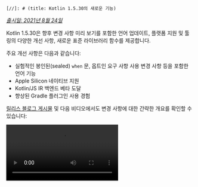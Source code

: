 `[//]: # (title: Kotlin 1.5.30의 새로운 기능)`

_[출시일: 2021년 8월 24일](releases.md#release-details)_

Kotlin 1.5.30은 향후 변경 사항 미리 보기를 포함한 언어 업데이트, 플랫폼 지원 및 툴링의 다양한 개선 사항, 새로운 표준 라이브러리 함수를 제공합니다.

주요 개선 사항은 다음과 같습니다:
*   실험적인 봉인된(sealed) `when` 문, 옵트인 요구 사항 사용 변경 사항 등을 포함한 언어 기능
*   Apple Silicon 네이티브 지원
*   Kotlin/JS IR 백엔드 베타 도달
*   향상된 Gradle 플러그인 사용 경험

[릴리스 블로그 게시물](https://blog.jetbrains.com/kotlin/2021/08/kotlin-1-5-30-released/) 및 다음 비디오에서도 변경 사항에 대한 간략한 개요를 확인할 수 있습니다:

<video src="https://www.youtube.com/v/rNbb3A9IdOo" title="Kotlin 1.5.30"/>

## 언어 기능

Kotlin 1.5.30은 향후 언어 변경 사항을 미리 보여주고 옵트인 요구 사항 메커니즘과 타입 추론을 개선합니다:
*   [봉인된(Sealed) 및 Boolean 타입 주체에 대한 완전한 when 문](#exhaustive-when-statements-for-sealed-and-boolean-subjects)
*   [슈퍼타입으로서의 suspend 함수](#suspending-functions-as-supertypes)
*   [실험적 API의 암묵적 사용 시 옵트인 요구](#requiring-opt-in-on-implicit-usages-of-experimental-apis)
*   [다양한 타겟에 옵트인 요구 사항 어노테이션 사용 변경 사항](#changes-to-using-opt-in-requirement-annotations-with-different-targets)
*   [재귀적 제네릭 타입에 대한 타입 추론 개선](#improvements-to-type-inference-for-recursive-generic-types)
*   [빌더 추론 제한 제거](#eliminating-builder-inference-restrictions)

### 봉인된(Sealed) 및 Boolean 타입 주체에 대한 완전한 when 문

> 봉인된 (완전한) `when` 문에 대한 지원은 [실험적](components-stability.md)입니다. 언제든지 변경되거나 삭제될 수 있습니다.
> 옵트인(opt-in)이 필요하며 (자세한 내용은 아래 참조), 평가 목적으로만 사용해야 합니다. [YouTrack](https://youtrack.jetbrains.com/issue/KT-12380)에 대한 피드백을 보내주시면 감사하겠습니다.
>
{style="warning"}

_완전한_ [`when`](control-flow.md#when-expressions-and-statements) 문은 주체의 모든 가능한 타입 또는 값에 대한 브랜치(branches)를 포함하거나, 특정 타입에 대한 브랜치를 포함하고 나머지 경우를 처리하기 위한 `else` 브랜치를 포함합니다.

`when` 표현식과의 동작 일관성을 위해 곧 비완전한 `when` 문을 금지할 예정입니다. 원활한 마이그레이션을 위해 컴파일러가 봉인된 클래스 또는 Boolean에 대한 비완전한 `when` 문에 대해 경고를 보고하도록 구성할 수 있습니다. 이러한 경고는 Kotlin 1.6에서 기본적으로 표시되며 나중에 오류로 변경됩니다.

> Enum은 이미 경고를 받습니다.
>
{style="note"}

```kotlin
sealed class Mode {
    object ON : Mode()
    object OFF : Mode()
}

fun main() {
    val x: Mode = Mode.ON
    when (x) { 
        Mode.ON -> println("ON")
    }
// WARNING: Non exhaustive 'when' statements on sealed classes/interfaces 
// will be prohibited in 1.7, add an 'OFF' or 'else' branch instead

    val y: Boolean = true
    when (y) {  
        true -> println("true")
    }
// WARNING: Non exhaustive 'when' statements on Booleans will be prohibited 
// in 1.7, add a 'false' or 'else' branch instead
}
```

Kotlin 1.5.30에서 이 기능을 활성화하려면 언어 버전 `1.6`을 사용하십시오. [진보 모드(progressive mode)](whatsnew13.md#progressive-mode)를 활성화하여 경고를 오류로 변경할 수도 있습니다.

<tabs group="build-script">
<tab title="Kotlin" group-key="kotlin">

```kotlin
kotlin {
    sourceSets.all {
        languageSettings.apply {
            languageVersion = "1.6"
            //progressiveMode = true // false by default
        }
    }
}
```

</tab>
<tab title="Groovy" group-key="groovy">

```groovy
kotlin {
    sourceSets.all {
        languageSettings {
            languageVersion = '1.6'
            //progressiveMode = true // false by default
        }
    }
}
```

</tab>
</tabs>

### 슈퍼타입으로서의 suspend 함수

> 슈퍼타입으로서의 suspend 함수에 대한 지원은 [실험적](components-stability.md)입니다. 언제든지 변경되거나 삭제될 수 있습니다.
> 옵트인(opt-in)이 필요하며 (자세한 내용은 아래 참조), 평가 목적으로만 사용해야 합니다. [YouTrack](https://youtrack.jetbrains.com/issue/KT-18707)에 대한 피드백을 보내주시면 감사하겠습니다.
>
{style="warning"}

Kotlin 1.5.30은 몇 가지 제한 사항이 있지만 `suspend` 함수 타입을 슈퍼타입으로 사용할 수 있는 기능의 미리 보기를 제공합니다.

```kotlin
class MyClass: suspend () -> Unit {
    override suspend fun invoke() { TODO() }
}
```

이 기능을 활성화하려면 `-language-version 1.6` 컴파일러 옵션을 사용하십시오.

<tabs group="build-script">
<tab title="Kotlin" group-key="kotlin">

```kotlin
kotlin {
    sourceSets.all {
        languageSettings.apply {
            languageVersion = "1.6"
        }
    }
}
```

</tab>
<tab title="Groovy" group-key="groovy">

```groovy
kotlin {
    sourceSets.all {
        languageSettings {
            languageVersion = '1.6'
        }
    }
}
```

</tab>
</tabs>

이 기능에는 다음과 같은 제한 사항이 있습니다:
*   일반 함수 타입과 `suspend` 함수 타입을 슈퍼타입으로 혼합할 수 없습니다. 이는 JVM 백엔드에서 `suspend` 함수 타입의 구현 세부 사항 때문입니다. JVM 백엔드에서는 마커 인터페이스를 가진 일반 함수 타입으로 표현됩니다. 마커 인터페이스 때문에 슈퍼인터페이스 중 어떤 것이 `suspend`이고 어떤 것이 일반인지 구별할 방법이 없습니다.
*   여러 `suspend` 함수 슈퍼타입을 사용할 수 없습니다. 타입 검사가 있는 경우 여러 일반 함수 슈퍼타입을 사용할 수도 없습니다.

### 실험적 API의 암묵적 사용 시 옵트인 요구

> 옵트인 요구 사항 메커니즘은 [실험적](components-stability.md)입니다.
> 언제든지 변경될 수 있습니다. [옵트인 방법 알아보기](opt-in-requirements.md).
> 평가 목적으로만 사용해야 합니다. [YouTrack](https://youtrack.jetbrains.com/issues/KT)에 대한 피드백을 보내주시면 감사하겠습니다.
>
{style="warning"}

라이브러리 작성자는 실험적 API를 [옵트인 필요](opt-in-requirements.md#create-opt-in-requirement-annotations)로 표시하여 사용자에게 실험적 상태를 알릴 수 있습니다. API가 사용될 때 컴파일러는 경고 또는 오류를 발생시키며, 이를 억제하려면 [명시적 동의](opt-in-requirements.md#opt-in-to-api)가 필요합니다.

Kotlin 1.5.30에서는 컴파일러가 시그니처에 실험적 타입이 있는 모든 선언을 실험적으로 처리합니다. 즉, 실험적 API의 암묵적 사용에 대해서도 옵트인이 필요합니다. 예를 들어, 함수의 반환 타입이 실험적 API 요소로 표시된 경우, 선언이 명시적으로 옵트인을 요구하지 않더라도 해당 함수를 사용하려면 옵트인이 필요합니다.

```kotlin
// Library code

@RequiresOptIn(message = "This API is experimental.")
@Retention(AnnotationRetention.BINARY)
@Target(AnnotationTarget.CLASS)
annotation class MyDateTime // Opt-in requirement annotation

@MyDateTime
class DateProvider // A class requiring opt-in

// Client code

// Warning: experimental API usage
fun createDateSource(): DateProvider { /* ... */ }

fun getDate(): Date {
    val dateSource = createDateSource() // Also warning: experimental API usage
    // ... 
}
```

[옵트인 요구 사항](opt-in-requirements.md)에 대해 자세히 알아보십시오.

### 다양한 타겟에 옵트인 요구 사항 어노테이션 사용 변경 사항

> 옵트인 요구 사항 메커니즘은 [실험적](components-stability.md)입니다.
> 언제든지 변경될 수 있습니다. [옵트인 방법 알아보기](opt-in-requirements.md).
> 평가 목적으로만 사용해야 합니다. [YouTrack](https://youtrack.jetbrains.com/issues/KT)에 대한 피드백을 보내주시면 감사하겠습니다.
>
{style="warning"}

Kotlin 1.5.30은 다양한 [타겟(targets)](https://kotlinlang.org/api/latest/jvm/stdlib/kotlin.annotation/-target/)에 옵트인 요구 사항 어노테이션을 사용하고 선언하는 새로운 규칙을 제시합니다. 이제 컴파일러는 컴파일 시점에 처리하기 비실용적인 사용 사례에 대해 오류를 보고합니다. Kotlin 1.5.30에서는 다음이 적용됩니다:
*   사용 사이트에서 로컬 변수 및 값 파라미터에 옵트인 요구 사항 어노테이션을 표시하는 것은 금지됩니다.
*   오버라이드에 표시하는 것은 기본 선언도 표시된 경우에만 허용됩니다.
*   배킹 필드 및 게터에 표시하는 것은 금지됩니다. 대신 기본 프로퍼티를 표시할 수 있습니다.
*   옵트인 요구 사항 어노테이션 선언 사이트에서 `TYPE` 및 `TYPE_PARAMETER` 어노테이션 타겟을 설정하는 것은 금지됩니다.

[옵트인 요구 사항](opt-in-requirements.md)에 대해 자세히 알아보십시오.

### 재귀적 제네릭 타입에 대한 타입 추론 개선

Kotlin과 Java에서는 재귀적 제네릭 타입을 정의할 수 있습니다. 이 타입은 자체 타입 파라미터에서 자신을 참조합니다. Kotlin 1.5.30에서는 Kotlin 컴파일러가 해당 타입 파라미터가 재귀적 제네릭인 경우 상위 바운드(upper bounds)에만 기반하여 타입 인수를 추론할 수 있습니다. 이를 통해 Java에서 빌더 API를 만드는 데 자주 사용되는 재귀적 제네릭 타입을 이용한 다양한 패턴을 생성할 수 있습니다.

```kotlin
// Kotlin 1.5.20
val containerA = PostgreSQLContainer<Nothing>(DockerImageName.parse("postgres:13-alpine")).apply {
    withDatabaseName("db")
    withUsername("user")
    withPassword("password")
    withInitScript("sql/schema.sql")
}

// Kotlin 1.5.30
val containerB = PostgreSQLContainer(DockerImageName.parse("postgres:13-alpine"))
    .withDatabaseName("db")
    .withUsername("user")
    .withPassword("password")
    .withInitScript("sql/schema.sql")
```

`-Xself-upper-bound-inference` 또는 `-language-version 1.6` 컴파일러 옵션을 전달하여 개선 사항을 활성화할 수 있습니다. 새로 지원되는 사용 사례의 다른 예시는 [이 YouTrack 티켓](https://youtrack.jetbrains.com/issue/KT-40804)에서 확인할 수 있습니다.

### 빌더 추론 제한 제거

빌더 추론은 람다 인수의 다른 호출에서 얻은 타입 정보에 기반하여 호출의 타입 인수를 추론할 수 있도록 하는 특수한 타입 추론입니다. 이는 [`buildList()`](https://kotlinlang.org/api/latest/jvm/stdlib/kotlin.collections/build-list.html) 또는 [`sequence()`](https://kotlinlang.org/api/latest/jvm/stdlib/kotlin.sequences/sequence.html)와 같은 제네릭 빌더 함수를 호출할 때 유용할 수 있습니다: `buildList { add("string") }`.

이러한 람다 인수 내부에는 이전에 빌더 추론이 추론하려는 타입 정보를 사용하는 데 제한이 있었습니다. 즉, 이를 지정할 수는 있지만 가져올 수는 없었습니다. 예를 들어, 명시적으로 지정된 타입 인수 없이 `buildList()`의 람다 인수 내에서 [`get()`](https://kotlinlang.org/api/latest/jvm/stdlib/kotlin.collections/-list/get.html)를 호출할 수 없었습니다.

Kotlin 1.5.30은 `-Xunrestricted-builder-inference` 컴파일러 옵션으로 이러한 제한을 제거합니다. 이 옵션을 추가하여 제네릭 빌더 함수의 람다 인수 내에서 이전에 금지되었던 호출을 활성화하십시오:

```kotlin
@kotlin.ExperimentalStdlibApi
val list = buildList {
    add("a")
    add("b")
    set(1, null)
    val x = get(1)
    if (x != null) {
        removeAt(1)
    }
}

@kotlin.ExperimentalStdlibApi
val map = buildMap {
    put("a", 1)
    put("b", 1.1)
    put("c", 2f)
}
```

또한 `-language-version 1.6` 컴파일러 옵션으로 이 기능을 활성화할 수 있습니다.

## Kotlin/JVM

Kotlin 1.5.30을 통해 Kotlin/JVM은 다음 기능을 받습니다:
*   [어노테이션 클래스 인스턴스화](#instantiation-of-annotation-classes)
*   [향상된 널 가능성 어노테이션 지원 구성](#improved-nullability-annotation-support-configuration)

JVM 플랫폼의 Kotlin Gradle 플러그인 업데이트에 대해서는 [Gradle](#gradle) 섹션을 참조하십시오.

### 어노테이션 클래스 인스턴스화

> 어노테이션 클래스 인스턴스화는 [실험적](components-stability.md)입니다. 언제든지 변경되거나 삭제될 수 있습니다.
> 옵트인(opt-in)이 필요하며 (자세한 내용은 아래 참조), 평가 목적으로만 사용해야 합니다. [YouTrack](https://youtrack.jetbrains.com/issue/KT-45395)에 대한 피드백을 보내주시면 감사하겠습니다.
>
{style="warning"}

Kotlin 1.5.30부터는 임의의 코드에서 [어노테이션 클래스](annotations.md)의 생성자를 호출하여 결과 인스턴스를 얻을 수 있습니다. 이 기능은 어노테이션 인터페이스 구현을 허용하는 Java 컨벤션과 동일한 사용 사례를 다룹니다.

```kotlin
annotation class InfoMarker(val info: String)

fun processInfo(marker: InfoMarker) = ...

fun main(args: Array<String>) {
    if (args.size != 0)
        processInfo(getAnnotationReflective(args))
    else
        processInfo(InfoMarker("default"))
}
```

이 기능을 활성화하려면 `-language-version 1.6` 컴파일러 옵션을 사용하십시오. 비-`val` 파라미터 또는 보조 생성자와 다른 멤버를 정의하는 제한과 같은 현재 모든 어노테이션 클래스 제한은 그대로 유지됩니다.

[이 KEEP](https://github.com/Kotlin/KEEP/blob/master/proposals/annotation-instantiation.md)에서 어노테이션 클래스 인스턴스화에 대해 자세히 알아보십시오.

### 향상된 널 가능성 어노테이션 지원 구성

Kotlin 컴파일러는 Java에서 널 가능성 정보를 얻기 위해 다양한 타입의 [널 가능성 어노테이션](java-interop.md#nullability-annotations)을 읽을 수 있습니다. 이 정보를 통해 Java 코드를 호출할 때 Kotlin에서 널 가능성 불일치를 보고할 수 있습니다.

Kotlin 1.5.30에서는 특정 타입의 널 가능성 어노테이션 정보에 따라 컴파일러가 널 가능성 불일치를 보고할지 여부를 지정할 수 있습니다. 컴파일러 옵션 `-Xnullability-annotations=@<package-name>:<report-level>`을 사용하십시오. 인수에 완전한 널 가능성 어노테이션 패키지 이름과 다음 리포트 수준 중 하나를 지정하십시오:
*   `ignore`: 널 가능성 불일치 무시
*   `warn`: 경고 보고
*   `strict`: 오류 보고.

[지원되는 널 가능성 어노테이션의 전체 목록](java-interop.md#nullability-annotations)과 완전한 패키지 이름을 확인하십시오.

새로 지원되는 [RxJava](https://github.com/ReactiveX/RxJava) 3 널 가능성 어노테이션에 대한 오류 보고를 활성화하는 예시는 다음과 같습니다: `-Xnullability-annotations=@io.reactivex.rxjava3.annotations:strict`. 기본적으로 모든 이러한 널 가능성 불일치는 경고임을 참고하십시오.

## Kotlin/Native

Kotlin/Native는 다양한 변경 사항과 개선 사항을 받았습니다:
*   [Apple Silicon 지원](#apple-silicon-support)
*   [CocoaPods Gradle 플러그인을 위한 향상된 Kotlin DSL](#improved-kotlin-dsl-for-the-cocoapods-gradle-plugin)
*   [Swift 5.5 async/await와의 실험적 상호 운용성](#experimental-interoperability-with-swift-5-5-async-await)
*   [객체 및 컴패니언 객체에 대한 Swift/Objective-C 매핑 개선](#improved-swift-objective-c-mapping-for-objects-and-companion-objects)
*   [MinGW 타겟을 위한 임포트 라이브러리 없는 DLL 연결 지원 중단](#deprecation-of-linkage-against-dlls-without-import-libraries-for-mingw-targets)

### Apple Silicon 지원

Kotlin 1.5.30은 [Apple Silicon](https://support.apple.com/en-us/HT211814)에 대한 네이티브 지원을 도입합니다.

이전에는 Kotlin/Native 컴파일러 및 툴링이 Apple Silicon 호스트에서 작업하기 위해 [Rosetta 변환 환경](https://developer.apple.com/documentation/apple-silicon/about-the-rosetta-translation-environment)을 필요로 했습니다. Kotlin 1.5.30부터는 변환 환경이 더 이상 필요하지 않습니다. 컴파일러 및 툴링은 추가 조치 없이 Apple Silicon 하드웨어에서 실행될 수 있습니다.

또한 Apple Silicon에서 Kotlin 코드를 네이티브로 실행하는 새로운 타겟을 도입했습니다:
*   `macosArm64`
*   `iosSimulatorArm64`
*   `watchosSimulatorArm64`
*   `tvosSimulatorArm64`

이들은 Intel 기반 및 Apple Silicon 호스트 모두에서 사용할 수 있습니다. 모든 기존 타겟도 Apple Silicon 호스트에서 사용할 수 있습니다.

1.5.30에서는 `kotlin-multiplatform` Gradle 플러그인에서 Apple Silicon 타겟에 대한 기본 지원만 제공합니다. 특히, 새로운 시뮬레이터 타겟은 `ios`, `tvos`, `watchos` 타겟 단축키에 포함되지 않습니다.
새로운 타겟에 대한 사용자 경험을 개선하기 위해 계속 노력할 것입니다.

### CocoaPods Gradle 플러그인을 위한 향상된 Kotlin DSL

#### Kotlin/Native 프레임워크를 위한 새로운 파라미터

Kotlin 1.5.30은 Kotlin/Native 프레임워크를 위한 향상된 CocoaPods Gradle 플러그인 DSL을 도입합니다. 프레임워크 이름 외에 Pod 구성에서 다른 파라미터를 지정할 수 있습니다:
*   프레임워크의 동적 또는 정적 버전 지정
*   종속성 내보내기 명시적으로 활성화
*   비트코드 임베딩 활성화

새로운 DSL을 사용하려면 프로젝트를 Kotlin 1.5.30으로 업데이트하고 `build.gradle(.kts)` 파일의 `cocoapods` 섹션에 파라미터를 지정하십시오:

```kotlin
cocoapods {
    frameworkName = "MyFramework" // This property is deprecated 
    // and will be removed in future versions
    // New DSL for framework configuration:
    framework {
        // All Framework properties are supported
        // Framework name configuration. Use this property instead of 
        // deprecated 'frameworkName'
        baseName = "MyFramework"
        // Dynamic framework support
        isStatic = false
        // Dependency export
        export(project(":anotherKMMModule"))
        transitiveExport = false // This is default.
        // Bitcode embedding
        embedBitcode(BITCODE)
    }
}
```

#### Xcode 구성에 대한 커스텀 이름 지원

Kotlin CocoaPods Gradle 플러그인은 Xcode 빌드 구성에서 커스텀 이름을 지원합니다. 이는 예를 들어 `Staging`과 같이 Xcode에서 빌드 구성을 위한 특별한 이름을 사용하는 경우에도 도움이 될 것입니다.

커스텀 이름을 지정하려면 `build.gradle(.kts)` 파일의 `cocoapods` 섹션에 `xcodeConfigurationToNativeBuildType` 파라미터를 사용하십시오:

```kotlin
cocoapods {
    // Maps custom Xcode configuration to NativeBuildType
    xcodeConfigurationToNativeBuildType["CUSTOM_DEBUG"] = NativeBuildType.DEBUG
    xcodeConfigurationToNativeBuildType["CUSTOM_RELEASE"] = NativeBuildType.RELEASE
}
```

이 파라미터는 Podspec 파일에 나타나지 않습니다. Xcode가 Gradle 빌드 프로세스를 실행할 때 Kotlin CocoaPods Gradle 플러그인은 필요한 네이티브 빌드 타입을 선택합니다.

> `Debug` 및 `Release` 구성은 기본적으로 지원되므로 선언할 필요가 없습니다.
>
{style="note"}

### Swift 5.5 async/await와의 실험적 상호 운용성

> Swift async/await와의 동시성 상호 운용성은 [실험적](components-stability.md)입니다. 언제든지 변경되거나 삭제될 수 있습니다.
> 평가 목적으로만 사용해야 합니다. [YouTrack](https://youtrack.jetbrains.com/issue/KT-47610)에 대한 피드백을 보내주시면 감사하겠습니다.
>
{style="warning"}

Kotlin 1.4.0에서 Objective-C 및 Swift에서 Kotlin의 suspend 함수 호출을 [지원](whatsnew14.md#support-for-kotlin-s-suspending-functions-in-swift-and-objective-c)하기 시작했으며, 이제 새로운 Swift 5.5 기능인 `async` 및 `await` 수정자를 사용한 [동시성](https://github.com/apple/swift-evolution/blob/main/proposals/0296-async-await.md)에 발맞춰 이를 개선하고 있습니다.

Kotlin/Native 컴파일러는 이제 널 가능성 반환 타입을 가진 suspend 함수에 대해 생성된 Objective-C 헤더에 `_Nullable_result` 속성을 내보냅니다. 이를 통해 적절한 널 가능성을 가진 `async` 함수로 Swift에서 이들을 호출할 수 있습니다.

이 기능은 실험적이며 향후 Kotlin과 Swift 모두의 변경 사항에 영향을 받을 수 있습니다. 현재로서는 특정 제한 사항이 있는 이 기능의 미리 보기를 제공하고 있으며, 여러분의 의견을 간절히 기다리고 있습니다. 현재 상태에 대해 자세히 알아보고 [이 YouTrack 이슈](https://youtrack.jetbrains.com/issue/KT-47610)에 피드백을 남겨주십시오.

### 객체 및 컴패니언 객체에 대한 Swift/Objective-C 매핑 개선

객체 및 컴패니언 객체를 얻는 방법이 이제 네이티브 iOS 개발자에게 더 직관적인 방식으로 가능해졌습니다. 예를 들어, Kotlin에 다음 객체가 있는 경우:

```kotlin
object MyObject {
    val x = "Some value"
}

class MyClass {
    companion object {
        val x = "Some value"
    }
}
```

Swift에서 이들에 접근하려면 `shared` 및 `companion` 프로퍼티를 사용할 수 있습니다:

```swift
MyObject.shared
MyObject.shared.x
MyClass.companion
MyClass.Companion.shared
```

[Swift/Objective-C 상호 운용성](native-objc-interop.md)에 대해 자세히 알아보십시오.

### MinGW 타겟을 위한 임포트 라이브러리 없는 DLL 연결 지원 중단

[LLD](https://lld.llvm.org/)는 LLVM 프로젝트의 링커로, Kotlin/Native에서 MinGW 타겟을 위해 사용하기 시작할 계획입니다. 이는 주로 기본 ld.bfd보다 더 나은 성능이라는 이점 때문입니다.

그러나 LLD의 최신 안정 버전은 MinGW (Windows) 타겟에 대한 DLL에 직접 연결하는 것을 지원하지 않습니다. 이러한 연결에는 [임포트 라이브러리](https://stackoverflow.com/questions/3573475/how-does-the-import-library-work-details/3573527#3573527) 사용이 필요합니다. Kotlin/Native 1.5.30에서는 필요하지 않지만, 향후 MinGW의 기본 링커가 될 LLD와 호환되지 않는다는 것을 알려주기 위해 경고를 추가하고 있습니다.

LLD 링커로의 전환에 대한 여러분의 생각과 우려 사항을 [이 YouTrack 이슈](https://youtrack.jetbrains.com/issue/KT-47605)에 공유해 주십시오.

## Kotlin Multiplatform

1.5.30은 Kotlin Multiplatform에 다음과 같은 주목할 만한 업데이트를 제공합니다:
*   [공유 네이티브 코드에서 커스텀 cinterop 라이브러리 사용 기능](#ability-to-use-custom-cinterop-libraries-in-shared-native-code)
*   [XCFrameworks 지원](#support-for-xcframeworks)
*   [Android 아티팩트를 위한 새로운 기본 퍼블리싱 설정](#new-default-publishing-setup-for-android-artifacts)

### 공유 네이티브 코드에서 커스텀 cinterop 라이브러리 사용 기능

Kotlin Multiplatform은 공유 소스 세트에서 플랫폼 종속 [interop 라이브러리](https://www.jetbrains.com/help/kotlin-multiplatform-dev/multiplatform-share-on-platforms.html#connect-platform-specific-libraries)를 사용할 수 있는 [옵션](https://www.jetbrains.com/help/kotlin-multiplatform-dev/multiplatform-share-on-platforms.html#connect-platform-specific-libraries)을 제공합니다. 1.5.30 이전에는 이는 Kotlin/Native 배포판과 함께 제공되는 [플랫폼 라이브러리](native-platform-libs.md)에서만 작동했습니다. 1.5.30부터는 커스텀 `cinterop` 라이브러리에서도 사용할 수 있습니다. 이 기능을 활성화하려면 `gradle.properties`에 `kotlin.mpp.enableCInteropCommonization=true` 속성을 추가하십시오:

```none
kotlin.mpp.enableGranularSourceSetsMetadata=true
kotlin.native.enableDependencyPropagation=false
kotlin.mpp.enableCInteropCommonization=true
```

### XCFrameworks 지원

모든 Kotlin Multiplatform 프로젝트는 이제 XCFrameworks를 출력 형식으로 가질 수 있습니다. Apple은 유니버설(Fat) 프레임워크의 대체품으로 XCFrameworks를 도입했습니다. XCFrameworks를 사용하면 다음을 수행할 수 있습니다:
*   모든 타겟 플랫폼 및 아키텍처에 대한 로직을 단일 번들에 모을 수 있습니다.
*   애플리케이션을 App Store에 게시하기 전에 불필요한 아키텍처를 제거할 필요가 없습니다.

XCFrameworks는 Apple M1 기기 및 시뮬레이터에서 Kotlin 프레임워크를 사용하려는 경우 유용합니다.

XCFrameworks를 사용하려면 `build.gradle(.kts)` 스크립트를 업데이트하십시오:

<tabs group="build-script">
<tab title="Kotlin" group-key="kotlin">

```kotlin
import org.jetbrains.kotlin.gradle.plugin.mpp.apple.XCFramework

plugins {
    kotlin("multiplatform")
}

kotlin {
    val xcf = XCFramework()
  
    ios {
        binaries.framework {
            baseName = "shared"
            xcf.add(this)
        }
    }
    watchos {
        binaries.framework {
            baseName = "shared"
            xcf.add(this)
        }
    }
    tvos {
        binaries.framework {
            baseName = "shared"
            xcf.add(this)
        }
    }
}
```

</tab>
<tab title="Groovy" group-key="groovy">

```groovy
import org.jetbrains.kotlin.gradle.plugin.mpp.apple.XCFrameworkConfig

plugins {
    id 'org.jetbrains.kotlin.multiplatform'
}

kotlin {
    def xcf = new XCFrameworkConfig(project)

    ios {
        binaries.framework {
            baseName = "shared"
            xcf.add(it)
        }
    }
    watchos {
        binaries.framework {
            baseName = "shared"
            xcf.add(it)
        }
    }
    tvos {
        binaries.framework {
            baseName = "shared"
            xcf.add(it)
        }
    }
}
```

</tab>
</tabs>

XCFrameworks를 선언하면 다음과 같은 새로운 Gradle 태스크가 등록됩니다:
*   `assembleXCFramework`
*   `assembleDebugXCFramework` ([dSYM을 포함](native-ios-symbolication.md)하는 디버그 아티팩트 추가)
*   `assembleReleaseXCFramework`

[이 WWDC 비디오](https://developer.apple.com/videos/play/wwdc2019/416/)에서 XCFrameworks에 대해 자세히 알아보십시오.

### Android 아티팩트를 위한 새로운 기본 퍼블리싱 설정

`maven-publish` Gradle 플러그인을 사용하면 빌드 스크립트에서 [Android 베리언트(variant)](https://developer.android.com/studio/build/build-variants) 이름을 지정하여 [Android 타겟용 멀티플랫폼 라이브러리를 퍼블리싱](https://www.jetbrains.com/help/kotlin-multiplatform-dev/multiplatform-publish-lib-setup.html#publish-an-android-library)할 수 있습니다. Kotlin Gradle 플러그인은 자동으로 퍼블리케이션을 생성합니다.

1.5.30 이전에는 생성된 퍼블리케이션 [메타데이터](https://docs.gradle.org/current/userguide/publishing_gradle_module_metadata.html)에 퍼블리싱된 모든 Android 베리언트에 대한 빌드 타입 속성이 포함되어 라이브러리 소비자가 사용하는 동일한 빌드 타입과만 호환되었습니다. Kotlin 1.5.30은 새로운 기본 퍼블리싱 설정을 도입합니다:
*   프로젝트가 퍼블리싱하는 모든 Android 베리언트가 동일한 빌드 타입 속성을 가지면, 퍼블리싱된 베리언트는 빌드 타입 속성을 가지지 않으며 어떤 빌드 타입과도 호환됩니다.
*   퍼블리싱된 베리언트가 다른 빌드 타입 속성을 가지면 `release` 값을 가진 베리언트만 빌드 타입 속성 없이 퍼블리싱됩니다. 이는 릴리스 베리언트를 소비자 측의 어떤 빌드 타입과도 호환되게 하는 반면, 비릴리스 베리언트는 일치하는 소비자 빌드 타입과만 호환됩니다.

옵트아웃하고 모든 베리언트에 대해 빌드 타입 속성을 유지하려면 `kotlin.android.buildTypeAttribute.keep=true` Gradle 속성을 설정하십시오.

## Kotlin/JS

Kotlin 1.5.30과 함께 Kotlin/JS에 두 가지 주요 개선 사항이 적용됩니다:
*   [JS IR 컴파일러 백엔드 베타 도달](#js-ir-compiler-backend-reaches-beta)
*   [Kotlin/JS IR 백엔드를 사용하는 애플리케이션의 더 나은 디버깅 경험](#better-debugging-experience-for-applications-with-the-kotlin-js-ir-backend)

### JS IR 컴파일러 백엔드 베타 도달

1.4.0에서 [알파](components-stability.md)로 도입되었던 Kotlin/JS용 [IR 기반 컴파일러 백엔드](whatsnew14.md#unified-backends-and-extensibility)가 베타에 도달했습니다.

이전에 새 백엔드로 프로젝트를 마이그레이션하는 데 도움이 되는 [JS IR 백엔드 마이그레이션 가이드](js-ir-migration.md)를 발행했습니다. 이제 IntelliJ IDEA에 필요한 변경 사항을 직접 표시하는 [Kotlin/JS Inspection Pack](https://plugins.jetbrains.com/plugin/17183-kotlin-js-inspection-pack/) IDE 플러그인을 소개합니다.

### Kotlin/JS IR 백엔드를 사용하는 애플리케이션의 더 나은 디버깅 경험

Kotlin 1.5.30은 Kotlin/JS IR 백엔드를 위한 JavaScript 소스 맵 생성을 제공합니다. 이는 IR 백엔드가 활성화되었을 때 Kotlin/JS 디버깅 경험을 개선하여, 중단점, 스텝 실행, 적절한 소스 참조를 포함한 읽기 쉬운 스택 트레이스와 같은 완전한 디버깅 지원을 제공할 것입니다.

[브라우저 또는 IntelliJ IDEA Ultimate에서 Kotlin/JS를 디버깅하는 방법](js-debugging.md)을 알아보십시오.

## Gradle

[Kotlin Gradle 플러그인 사용자 경험을 개선](https://youtrack.jetbrains.com/issue/KT-45778)하려는 우리의 사명의 일환으로, 다음 기능을 구현했습니다:
*   [Java 툴체(toolchains) 지원](#support-for-java-toolchains), 여기에는 [이전 Gradle 버전에서 `UsesKotlinJavaToolchain` 인터페이스를 사용하여 JDK 홈을 지정하는 기능](#ability-to-specify-jdk-home-with-useskotlinjavatoolchain-interface)이 포함됩니다.
*   [Kotlin 데몬의 JVM 인수를 명시적으로 지정하는 더 쉬운 방법](#easier-way-to-explicitly-specify-kotlin-daemon-jvm-arguments)

### Java 툴체(toolchains) 지원

Gradle 6.7은 ["Java 툴체 지원"](https://docs.gradle.org/current/userguide/toolchains.html) 기능을 도입했습니다.
이 기능을 사용하면 다음을 수행할 수 있습니다:
*   Gradle과 다른 JDK 및 JRE를 사용하여 컴파일, 테스트 및 실행 가능 파일을 실행할 수 있습니다.
*   미출시된 언어 버전으로 코드를 컴파일하고 테스트할 수 있습니다.

툴체 지원을 통해 Gradle은 로컬 JDK를 자동 감지하고 빌드에 필요한 누락된 JDK를 설치할 수 있습니다. 이제 Gradle 자체는 어떤 JDK에서도 실행될 수 있으며 여전히 [빌드 캐시 기능](gradle-compilation-and-caches.md#gradle-build-cache-support)을 재사용할 수 있습니다.

Kotlin Gradle 플러그인은 Kotlin/JVM 컴파일 태스크에 Java 툴체를 지원합니다.
Java 툴체는 다음을 수행합니다:
*   JVM 타겟에서 사용할 수 있는 [`jdkHome` 옵션](gradle-compiler-options.md#attributes-specific-to-jvm)을 설정합니다.
    > [`jdkHome` 옵션을 직접 설정하는 기능은 지원이 중단되었습니다](https://youtrack.jetbrains.com/issue/KT-46541).
    >
    {style="warning"}

*   사용자가 `jvmTarget` 옵션을 명시적으로 설정하지 않은 경우 [`kotlinOptions.jvmTarget`](gradle-compiler-options.md#attributes-specific-to-jvm)을 툴체의 JDK 버전으로 설정합니다.
    툴체가 구성되지 않으면 `jvmTarget` 필드는 기본값을 사용합니다. [JVM 타겟 호환성](gradle-configure-project.md#check-for-jvm-target-compatibility-of-related-compile-tasks)에 대해 자세히 알아보십시오.

*   [`kapt` 워커](kapt.md#run-kapt-tasks-in-parallel)가 실행되는 JDK에 영향을 미칩니다.

툴체를 설정하려면 다음 코드를 사용하십시오. `<MAJOR_JDK_VERSION>` 플레이스홀더를 사용하려는 JDK 버전으로 바꾸십시오:

<tabs group="build-script">
<tab title="Kotlin" group-key="kotlin">

```kotlin
kotlin {
    jvmToolchain {
        (this as JavaToolchainSpec).languageVersion.set(JavaLanguageVersion.of(<MAJOR_JDK_VERSION>)) // "8"
    }
}
```

</tab>
<tab title="Groovy" group-key="groovy">

```groovy
kotlin {
    jvmToolchain {
        languageVersion.set(JavaLanguageVersion.of(<MAJOR_JDK_VERSION>)) // "8"
    }
}
```

</tab>
</tabs>

`kotlin` 확장을 통해 툴체를 설정하면 Java 컴파일 태스크의 툴체도 업데이트됩니다.

`java` 확장을 통해 툴체를 설정할 수 있으며, Kotlin 컴파일 태스크는 이를 사용합니다:

```kotlin
java {
    toolchain {
        languageVersion.set(JavaLanguageVersion.of(<MAJOR_JDK_VERSION>)) // "8"
    }
}
```

`KotlinCompile` 태스크에 대한 모든 JDK 버전 설정에 대한 정보는 [태스크 DSL을 사용하여 JDK 버전 설정](gradle-configure-project.md#set-jdk-version-with-the-task-dsl)에 대한 문서를 참조하십시오.

Gradle 버전 6.1에서 6.6의 경우, [JDK 홈을 설정하려면 `UsesKotlinJavaToolchain` 인터페이스를 사용하십시오](#ability-to-specify-jdk-home-with-useskotlinjavatoolchain-interface).

### UsesKotlinJavaToolchain 인터페이스를 사용하여 JDK 홈을 지정하는 기능

[`kotlinOptions`](gradle-compiler-options.md)를 통해 JDK 설정을 지원하는 모든 Kotlin 태스크는 이제 `UsesKotlinJavaToolchain` 인터페이스를 구현합니다. JDK 홈을 설정하려면 JDK 경로를 지정하고 `<JDK_VERSION>` 플레이스홀더를 바꾸십시오:

<tabs group="build-script">
<tab title="Kotlin" group-key="kotlin">

```kotlin
project.tasks
    .withType<UsesKotlinJavaToolchain>()
    .configureEach {
        it.kotlinJavaToolchain.jdk.use(
            "/path/to/local/jdk",
            JavaVersion.<LOCAL_JDK_VERSION>
        )
    }
```

</tab>
<tab title="Groovy" group-key="groovy">

```groovy
project.tasks
    .withType(UsesKotlinJavaToolchain.class)
    .configureEach {
        it.kotlinJavaToolchain.jdk.use(
            '/path/to/local/jdk',
            JavaVersion.<LOCAL_JDK_VERSION>
        )
    }
```

</tab>
</tabs>

Gradle 버전 6.1에서 6.6의 경우 `UsesKotlinJavaToolchain` 인터페이스를 사용하십시오. Gradle 6.7부터는 대신 [Java 툴체](#support-for-java-toolchains)를 사용하십시오.

이 기능을 사용할 때, [kapt 태스크 워커](kapt.md#run-kapt-tasks-in-parallel)는 [프로세스 격리 모드(process isolation mode)](https://docs.gradle.org/current/userguide/worker_api.html#changing_the_isolation_mode)만 사용하며, `kapt.workers.isolation` 속성은 무시됩니다.

### Kotlin 데몬 JVM 인수를 명시적으로 지정하는 더 쉬운 방법

Kotlin 1.5.30에서는 Kotlin 데몬의 JVM 인수에 대한 새로운 로직이 있습니다. 다음 목록의 각 옵션은 이전 옵션을 재정의합니다:

*   아무것도 지정하지 않으면 Kotlin 데몬은 Gradle 데몬에서 인수를 상속합니다(이전과 동일). 예를 들어, `gradle.properties` 파일에서:

    ```none
    org.gradle.jvmargs=-Xmx1500m -Xms=500m
    ```

*   Gradle 데몬의 JVM 인수에 `kotlin.daemon.jvm.options` 시스템 속성이 있는 경우 이전과 같이 사용합니다:

    ```none
    org.gradle.jvmargs=-Dkotlin.daemon.jvm.options=-Xmx1500m -Xms=500m
    ```

*   `gradle.properties` 파일에 `kotlin.daemon.jvmargs` 속성을 추가할 수 있습니다:

    ```none
    kotlin.daemon.jvmargs=-Xmx1500m -Xms=500m
    ```

*   `kotlin` 확장으로 인수를 지정할 수 있습니다:

  <tabs group="build-script">
    <tab title="Kotlin" group-key="kotlin">

    ```kotlin
    kotlin {
        kotlinDaemonJvmArgs = listOf("-Xmx486m", "-Xms256m", "-XX:+UseParallelGC")
    }
    ```

    </tab>
    <tab title="Groovy" group-key="groovy">

    ```groovy
    kotlin {
        kotlinDaemonJvmArgs = ["-Xmx486m", "-Xms256m", "-XX:+UseParallelGC"]
    }
    ```

    </tab>
    </tabs>

*   특정 태스크에 대한 인수를 지정할 수 있습니다:

    <tabs group="build-script">
    <tab title="Kotlin" group-key="kotlin">

    ```kotlin
    tasks
        .matching { it.name == "compileKotlin" && it is CompileUsingKotlinDaemon }
        .configureEach {
            (this as CompileUsingKotlinDaemon).kotlinDaemonJvmArguments.set(listOf("-Xmx486m", "-Xms256m", "-XX:+UseParallelGC"))
        }
    ```

    </tab>
    <tab title="Groovy" group-key="groovy">
  
    ```groovy
    tasks
        .matching {
            it.name == "compileKotlin" && it instanceof CompileUsingKotlinDaemon
        }
        .configureEach {
            kotlinDaemonJvmArguments.set(["-Xmx1g", "-Xms512m"])
        }
    ```

    </tab>
    </tabs>

    > 이 경우 태스크 실행 시 새로운 Kotlin 데몬 인스턴스가 시작될 수 있습니다. [Kotlin 데몬과 JVM 인수의 상호 작용](gradle-compilation-and-caches.md#setting-kotlin-daemon-s-jvm-arguments)에 대해 자세히 알아보십시오.
    >
    {style="note"}

Kotlin 데몬에 대한 자세한 내용은 [Kotlin 데몬 및 Gradle과 함께 사용하는 방법](gradle-compilation-and-caches.md#the-kotlin-daemon-and-how-to-use-it-with-gradle)을 참조하십시오.

## 표준 라이브러리

Kotlin 1.5.30은 표준 라이브러리의 `Duration` 및 `Regex` API에 대한 개선 사항을 제공합니다:
*   [`Duration.toString()` 출력 변경](#changing-duration-tostring-output)
*   [String에서 Duration 파싱](#parsing-duration-from-string)
*   [특정 위치에서 Regex 매칭](#matching-with-regex-at-a-particular-position)
*   [Regex를 시퀀스로 분할](#splitting-regex-to-a-sequence)

### Duration.toString() 출력 변경

> Duration API는 [실험적](components-stability.md)입니다. 언제든지 변경되거나 삭제될 수 있습니다.
> 평가 목적으로만 사용해야 합니다. [YouTrack](https://youtrack.jetbrains.com/issues/KT)에 대한 피드백을 보내주시면 감사하겠습니다.
>
{style="warning"}

Kotlin 1.5.30 이전에는 [`Duration.toString()`](https://kotlinlang.org/api/latest/jvm/stdlib/kotlin.time/-duration/to-string.html) 함수가 가장 간결하고 읽기 쉬운 숫자 값을 생성하는 단위로 표현된 인수의 문자열 표현을 반환했습니다.
이제부터는 숫자 구성 요소의 조합으로 표현된 문자열 값을 각 구성 요소의 약어 단위와 함께 반환합니다.
각 구성 요소는 숫자 뒤에 단위의 약어(예: `d`, `h`, `m`, `s`)가 붙습니다. 예를 들어:

|**함수 호출 예시**|**이전 출력**|**현재 출력**|
| --- | --- | --- |
Duration.days(45).toString()|`45.0d`|`45d`|
Duration.days(1.5).toString()|`36.0h`|`1d 12h`|
Duration.minutes(1230).toString()|`20.5h`|`20h 30m`|
Duration.minutes(2415).toString()|`40.3h`|`1d 16h 15m`|
Duration.minutes(920).toString()|`920m`|`15h 20m`|
Duration.seconds(1.546).toString()|`1.55s`|`1.546s`|
Duration.milliseconds(25.12).toString()|`25.1ms`|`25.12ms`|

음수 Duration이 표현되는 방식도 변경되었습니다. 음수 Duration은 마이너스 부호(`-`)가 접두사로 붙으며, 여러 구성 요소로 구성된 경우 괄호로 둘러싸입니다: `-12m` 및 `-(1h 30m)`.

1초 미만의 작은 Duration은 `ms` (밀리초), `us` (마이크로초), 또는 `ns` (나노초)와 같은 초 미만 단위 중 하나를 사용하여 단일 숫자로 표현됩니다: `140.884ms`, `500us`, `24ns`. 과학적 표기법은 더 이상 이들을 표현하는 데 사용되지 않습니다.

Duration을 단일 단위로 표현하려면 오버로드된 `Duration.toString(unit, decimals)` 함수를 사용하십시오.

> 직렬화 및 교환을 포함한 특정 경우에는 [`Duration.toIsoString()`](https://kotlinlang.org/api/latest/jvm/stdlib/kotlin.time/-duration/to-iso-string.html) 사용을 권장합니다. `Duration.toIsoString()`은 `Duration.toString()` 대신 더 엄격한 [ISO-8601](https://www.iso.org/iso-8601-date-and-time-format.html) 형식을 사용합니다.
>
{style="note"}

### String에서 Duration 파싱

> Duration API는 [실험적](components-stability.md)입니다. 언제든지 변경되거나 삭제될 수 있습니다.
> [이 이슈](https://github.com/Kotlin/KEEP/issues/190)에 대한 피드백을 보내주시면 감사하겠습니다.
>
{style="warning"}

Kotlin 1.5.30에서는 Duration API에 새로운 함수가 있습니다:
*   [`parse()`](https://kotlinlang.org/api/latest/jvm/stdlib/kotlin.time/-duration/parse.html): 다음 출력 파싱을 지원합니다:
    *   [`toString()`](https://kotlinlang.org/api/latest/jvm/stdlib/kotlin.time/-duration/to-string.html).
    *   [`toString(unit, decimals)`](https://kotlinlang.org/api/latest/jvm/stdlib/kotlin.time/-duration/to-string.html).
    *   [`toIsoString()`](https://kotlinlang.org/api/latest/jvm/stdlib/kotlin.time/-duration/to-iso-string.html).
*   [`parseIsoString()`](https://kotlinlang.org/api/latest/jvm/stdlib/kotlin.time/-duration/parse-iso-string.html): `toIsoString()`이 생성하는 형식만 파싱합니다.
*   [`parseOrNull()`](https://kotlinlang.org/api/latest/jvm/stdlib/kotlin.time/-duration/parse-or-null.html) 및 [`parseIsoStringOrNull()`](https://kotlinlang.org/api/latest/jvm/stdlib/kotlin.time/-duration/parse-iso-string-or-null.html): 위 함수와 유사하게 동작하지만, 유효하지 않은 duration 형식에 대해 `IllegalArgumentException`을 던지는 대신 `null`을 반환합니다.

다음은 `parse()` 및 `parseOrNull()` 사용 예시입니다:

```kotlin
import kotlin.time.Duration
import kotlin.time.ExperimentalTime

@ExperimentalTime
fun main() {
//sampleStart
    val isoFormatString = "PT1H30M"
    val defaultFormatString = "1h 30m"
    val singleUnitFormatString = "1.5h"
    val invalidFormatString = "1 hour 30 minutes"
    println(Duration.parse(isoFormatString)) // "1h 30m"
    println(Duration.parse(defaultFormatString)) // "1h 30m"
    println(Duration.parse(singleUnitFormatString)) // "1h 30m"
    //println(Duration.parse(invalidFormatString)) // throws exception
    println(Duration.parseOrNull(invalidFormatString)) // "null"
//sampleEnd
}
```
{kotlin-runnable="true" kotlin-min-compiler-version="1.5" validate="false"}

다음은 `parseIsoString()` 및 `parseIsoStringOrNull()` 사용 예시입니다:

```kotlin
import kotlin.time.Duration
import kotlin.time.ExperimentalTime

@ExperimentalTime
fun main() {
//sampleStart
    val isoFormatString = "PT1H30M"
    val defaultFormatString = "1h 30m"
    println(Duration.parseIsoString(isoFormatString)) // "1h 30m"
    //println(Duration.parseIsoString(defaultFormatString)) // throws exception
    println(Duration.parseIsoStringOrNull(defaultFormatString)) // "null"
//sampleEnd
}
```
{kotlin-runnable="true" kotlin-min-compiler-version="1.5" validate="false"}

### 특정 위치에서 Regex 매칭

> `Regex.matchAt()` 및 `Regex.matchesAt()` 함수는 [실험적](components-stability.md)입니다. 언제든지 변경되거나 삭제될 수 있습니다.
> 평가 목적으로만 사용해야 합니다. [YouTrack](https://youtrack.jetbrains.com/issue/KT-34021)에 대한 피드백을 보내주시면 감사하겠습니다.
>
{style="warning"}

새로운 `Regex.matchAt()` 및 `Regex.matchesAt()` 함수는 `String` 또는 `CharSequence`의 특정 위치에서 정규식이 정확하게 일치하는지 확인하는 방법을 제공합니다.

`matchesAt()`은 불리언(boolean) 결과를 반환합니다:

```kotlin
fun main(){
//sampleStart
    val releaseText = "Kotlin 1.5.30 is released!"
    // regular expression: one digit, dot, one digit, dot, one or more digits
    val versionRegex = "\\d[.]\\d[.]\\d+".toRegex()
    println(versionRegex.matchesAt(releaseText, 0)) // "false"
    println(versionRegex.matchesAt(releaseText, 7)) // "true"
//sampleEnd
}
```
{kotlin-runnable="true" kotlin-min-compiler-version="1.5" validate="false"}

`matchAt()`는 일치하는 항목이 발견되면 일치하는 항목을 반환하고, 발견되지 않으면 `null`을 반환합니다:

```kotlin
fun main(){
//sampleStart
    val releaseText = "Kotlin 1.5.30 is released!"
    val versionRegex = "\\d[.]\\d[.]\\d+".toRegex()
    println(versionRegex.matchAt(releaseText, 0)) // "null"
    println(versionRegex.matchAt(releaseText, 7)?.value) // "1.5.30"
//sampleEnd
}
```
{kotlin-runnable="true" kotlin-min-compiler-version="1.5" validate="false"}

### Regex를 시퀀스로 분할

> `Regex.splitToSequence()` 및 `CharSequence.splitToSequence(Regex)` 함수는 [실험적](components-stability.md)입니다. 언제든지 변경되거나 삭제될 수 있습니다.
> 평가 목적으로만 사용해야 합니다. [YouTrack](https://youtrack.jetbrains.com/issue/KT-23351)에 대한 피드백을 보내주시면 감사하겠습니다.
>
{style="warning"}

새로운 `Regex.splitToSequence()` 함수는 [`split()`](https://kotlinlang.org/api/latest/jvm/stdlib/kotlin.text/-regex/split.html)의 지연(lazy) 대응 함수입니다. 이 함수는 주어진 정규식의 일치 항목을 기준으로 문자열을 분할하지만, 그 결과를 [Sequence](sequences.md)로 반환하므로 이 결과에 대한 모든 작업은 지연 실행됩니다.

```kotlin
fun main(){
//sampleStart
    val colorsText = "green, red , brown&blue, orange, pink&green"
    val regex = "[,\\s]+".toRegex()
    val mixedColor = regex.splitToSequence(colorsText)
        .onEach { println(it) }
        .firstOrNull { it.contains('&') }
    println(mixedColor) // "brown&blue"
//sampleEnd
}
```
{kotlin-runnable="true" kotlin-min-compiler-version="1.5" validate="false"}

유사한 함수가 `CharSequence`에도 추가되었습니다:

```kotlin
    val mixedColor = colorsText.splitToSequence(regex)
```
{kotlin-runnable="false"}

## Serialization 1.3.0-RC

`kotlinx.serialization` [1.3.0-RC](https://github.com/Kotlin/kotlinx.serialization/releases/tag/v1.3.0-RC)가 새로운 JSON 직렬화 기능과 함께 출시되었습니다:
*   Java IO 스트림 직렬화
*   기본값에 대한 프로퍼티 레벨 제어
*   직렬화에서 null 값을 제외하는 옵션
*   다형성 직렬화의 커스텀 클래스 구분자

자세한 내용은 [변경 로그](https://github.com/Kotlin/kotlinx.serialization/releases/tag/v1.3.0-RC)를 참조하십시오.
<!-- and the [kotlinx.serialization 1.3.0 release blog post](TODO). -->